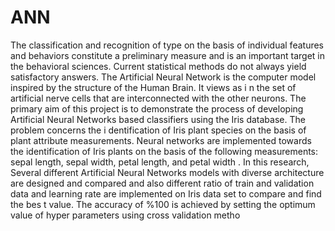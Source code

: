 # ANN
The classification and recognition of type on the basis of individual features and
behaviors constitute a
preliminary measure and is an important target in the
behavioral sciences. Current statistical methods do not always yield satisfactory
answers. The Artificial Neural Network is the computer model inspired by the
structure of the Human Brain. It views as i
n the set of artificial nerve cells that are
interconnected with the other neurons. The primary aim of this project is to
demonstrate the process of developing Artificial Neural Networks based classifiers
using the Iris database. The problem concerns the i
dentification of Iris plant
species on the basis of plant attribute measurements. Neural networks are
implemented towards the identification of Iris plants on the basis of the following
measurements: sepal length, sepal width, petal length, and petal width
. In this
research, Several
different Artificial Neural Networks
models
with diverse
architecture
are designed and compared
and
also different ratio of train and
validation data and learning rate are implemented on Iris data set to compare and
find the bes
t value.
The accuracy of %100 is achieved by setting the optimum
value of hyper
parameters using cross validation metho
